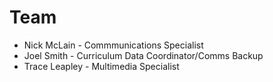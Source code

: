 # **Team**

- Nick McLain - Commmunications Specialist
- Joel Smith - Curriculum Data Coordinator/Comms Backup
- Trace Leapley - Multimedia Specialist
